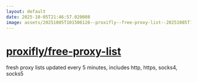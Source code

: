 ```yaml
---
layout: default
date: 2025-10-05T21:46:57.020008
image: assets/20251005T101506126--proxifly--free-proxy-list--20251005T102302787--cropped.png
---
```


# [proxifly/free-proxy-list](https://github.com/proxifly/free-proxy-list)

fresh proxy lists updated every 5 minutes, includes http, https, socks4, socks5
